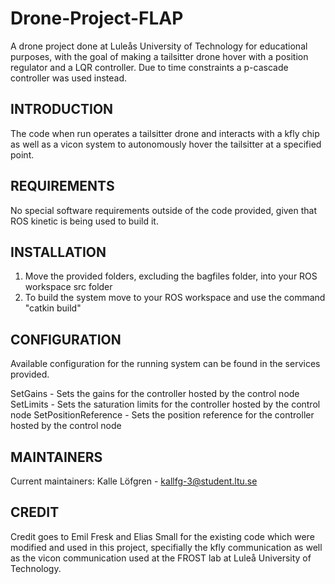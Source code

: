 # Drone-Project-FLAP
A drone project done at Luleås University of Technology for educational purposes, with the goal of making a tailsitter drone hover with a position regulator and a LQR controller. Due to time constraints a p-cascade controller was used instead.

INTRODUCTION
------------
The code when run operates a tailsitter drone and interacts with a kfly chip as well as a vicon system to autonomously hover the tailsitter at a specified point.

REQUIREMENTS
------------
No special software requirements outside of the code provided, given that ROS kinetic is being used to build it.

INSTALLATION
------------
1. Move the provided folders, excluding the bagfiles folder, into your ROS workspace src folder
2. To build the system move to your ROS workspace and use the command "catkin build"

CONFIGURATION
-------------
Available configuration for the running system can be found in the services provided.

SetGains - Sets the gains for the controller hosted by the control node
SetLimits - Sets the saturation limits for the controller hosted by the control node
SetPositionReference - Sets the position reference for the controller hosted by the control node

MAINTAINERS
-----------

Current maintainers:
Kalle Löfgren - kallfg-3@student.ltu.se

CREDIT
-----------
Credit goes to Emil Fresk and Elias Small for the existing code which were modified and used in this project, specifially the kfly communication as well as the vicon communication used at the FROST lab at Luleå University of Technology.
